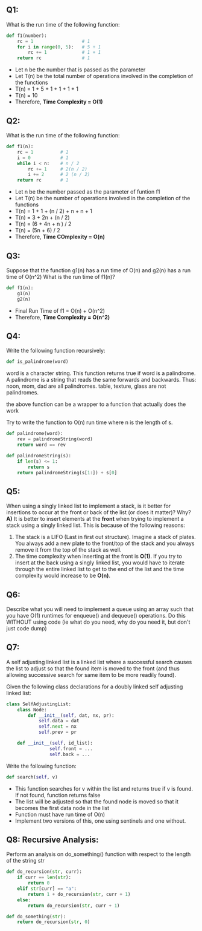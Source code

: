 ## Q1:

What is the run time of the following function:

```python
def f1(number):
    rc = 1                  # 1
    for i in range(0, 5):   # 5 + 1
        rc += 1             # 1 + 1
    return rc               # 1
```
- Let n be the number that is passed as the parameter
- Let T(n) be the total number of operations involved in the completion of the functions
- T(n) = 1 + 5 + 1 + 1 + 1 + 1
- T(n) = 10
- Therefore, **Time Complexity = O(1)**

## Q2:

What is the run time of the following function:

```python
def f1(n):
    rc = 1          # 1
    i = 0           # 1
    while i < n:    # n / 2
        rc += 1     # 2(n / 2)
        i += 2      # 2 (n / 2)
    return rc       # 1
```
- Let n be the number passed as the parameter of funtion f1
- Let T(n) be the number of operations involved in the completion of the functions
- T(n) = 1 + 1 + (n / 2) + n + n + 1
- T(n) = 3 + 2n + (n / 2)
- T(n) = (6 + 4n + n ) / 2
- T(n) = (5n + 6) / 2
- Therefore, **Time COmplexity = O(n)**

## Q3:

Suppose that the function g1(n) has a run time of O(n) and g2(n) has a run time of O(n^2)  What is the run time of f1(n)?

```python
def f1(n):
    g1(n)
    g2(n)
```
- Final Run Time of f1 = O(n) + O(n^2)
- Therefore, **Time Complexity = O(n^2)**

## Q4:

Write the following function recursively:

```python
def is_palindrome(word)
```
word is a character string.  This function returns true if word is a palindrome.  A palindrome is a string that reads the same forwards and backwards.  Thus:   noon, mom, dad are all palindromes.   table, texture, glass are not palindromes.

the above function can be a wrapper to a function that actually does the work

Try to write the function to O(n) run time where n is the length of s.

``` python
def palindrome(word):
    rev = palindromeString(word)
    return word == rev

def palindromeString(s):
    if len(s) <= 1:
        return s
    return palindromeString(s[1:]) + s[0]
```

## Q5:

When using a singly linked list to implement a stack, is it better for insertions to occur at the front or back of the list (or does it matter)?  Why?
**A)** It is better to insert elements at the **front** when trying to implement a stack using a singly linked list. This is because of the following reasons:
1. The stack is a LIFO (Last in first out structure). Imagine a stack of plates. You always add a new plate to the front/top of the stack and you always remove it from the top of the stack as well.
2. The time complexity when inserting at the front is **O(1)**. If you try to insert at the back using a singly linked list, you would have to iterate through the entire linked list to get to the end of the list and the time complexity would increase to be **O(n)**.

## Q6:

Describe what you will need to implement a queue using an array such that you have O(1) runtimes for enqueue() and dequeue() operations.  Do this WITHOUT using code (ie what do you need, why do you need it, but don't just code dump)

## Q7:

A self adjusting linked list is a linked list where a successful search causes the list to adjust so that the found item is moved to the front (and thus allowing successive search for same item to be more readily found).
 
Given the following class declarations for a doubly linked self adjusting linked list:
 
```python
class SelfAdjustingList:
	class Node:
		def __init__(self, dat, nx, pr):
			self.data = dat
			self.next = nx
			self.prev = pr

	def __init__(self, id_list):
                self.front = ...
                self.back = ...
```

Write the following function:
```python 
def search(self, v)
```

* This function searches for v within the list and returns true if v is found.  If not found, function returns false
* The list will be adjusted so that the found node is moved so that it becomes the first data node in the list
* Function must have run time of O(n)
* Implement two versions of this, one using sentinels and one without.

## Q8: Recursive Analysis:

Perform an analysis on do_something() function with respect to the length of the string str
```python
def do_recursion(str, curr):
    if curr == len(str):
        return 0
    elif str[curr] == "a":
        return 1 + do_recursion(str, curr + 1)
    else:
        return do_recursion(str, curr + 1)

def do_something(str):
    return do_recursion(str, 0)
```
